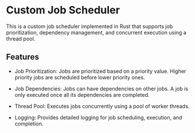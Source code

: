 # Custom Job Scheduler

This is a custom job scheduler implemented in Rust that supports job prioritization, dependency management, and concurrent execution using a thread pool.

## Features

- Job Prioritization: Jobs are prioritized based on a priority value. Higher priority jobs are scheduled before lower priority ones.

- Job Dependencies: Jobs can have dependencies on other jobs. A job is only executed once all its dependencies are completed.

- Thread Pool: Executes jobs concurrently using a pool of worker threads.

- Logging: Provides detailed logging for job scheduling, execution, and completion.
